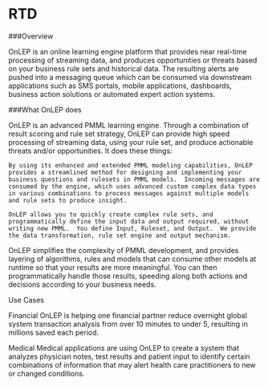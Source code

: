 RTD
===
###Overview

OnLEP is an online learning engine platform that provides near real-time processing of streaming data, and produces opportunities or threats based on your business rule sets and historical data.   The resulting alerts are pushed into a messaging queue which can be consumed via downstream applications such as SMS portals, mobile applications, dashboards, business action solutions or automated expert action systems.   

###What OnLEP does

OnLEP is an advanced PMML learning engine.  Through a combination of result scoring and rule set strategy, OnLEP can provide high speed processing of streaming data, using your rule set, and produce actionable threats and/or opportunities.  It does these things:

	By using its enhanced and extended PMML modeling capabilities, OnLEP provides a streamlined method for designing and implementing your business questions and rulesets in PMML models.  Incoming messages are consumed by the engine, which uses advanced custom complex data types in various combinations to process messages against multiple models and rule sets to produce insight.   
	
	OnLEP allows you to quickly create complex rule sets, and programmatically define the input data and output required, without writing new PMML.  You define Input, Ruleset, and Output.  We provide the data transformation, rule set engine and output mechanism. 

OnLEP simplifies the complexity of PMML development, and provides layering of algorithms, rules and models that can consume other models at runtime so that your results are more meaningful. You can then programmatically handle those results, speeding along both actions and decisions according to your business needs.

Use Cases

Financial
OnLEP is helping one financial partner reduce overnight global system transaction analysis from over 10 minutes to under 5, resulting in millions saved each period. 

Medical
Medical applications are using OnLEP to create a system that analyzes physician notes, test results and patient input to identify certain combinations of information that may alert health care practitioners to new or changed conditions.
